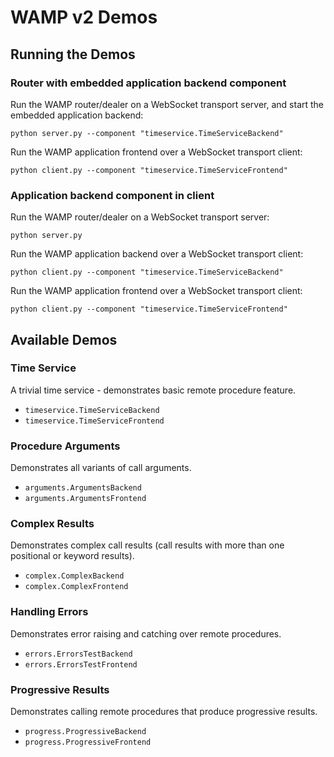 # WAMP v2 Demos

## Running the Demos

### Router with embedded application backend component

Run the WAMP router/dealer on a WebSocket transport server, and start the embedded application backend:

	python server.py --component "timeservice.TimeServiceBackend"

Run the WAMP application frontend over a WebSocket transport client:

	python client.py --component "timeservice.TimeServiceFrontend"


### Application backend component in client

Run the WAMP router/dealer on a WebSocket transport server:

	python server.py

Run the WAMP application backend over a WebSocket transport client:

	python client.py --component "timeservice.TimeServiceBackend"

Run the WAMP application frontend over a WebSocket transport client:

	python client.py --component "timeservice.TimeServiceFrontend"


## Available Demos

### Time Service

A trivial time service - demonstrates basic remote procedure feature.

 * `timeservice.TimeServiceBackend`
 * `timeservice.TimeServiceFrontend`

### Procedure Arguments

Demonstrates all variants of call arguments.

 * `arguments.ArgumentsBackend`
 * `arguments.ArgumentsFrontend`

### Complex Results

Demonstrates complex call results (call results with more than one positional or keyword results).

 * `complex.ComplexBackend`
 * `complex.ComplexFrontend` 

### Handling Errors

Demonstrates error raising and catching over remote procedures.

 * `errors.ErrorsTestBackend`
 * `errors.ErrorsTestFrontend` 

### Progressive Results

Demonstrates calling remote procedures that produce progressive results.

 * `progress.ProgressiveBackend`
 * `progress.ProgressiveFrontend` 
